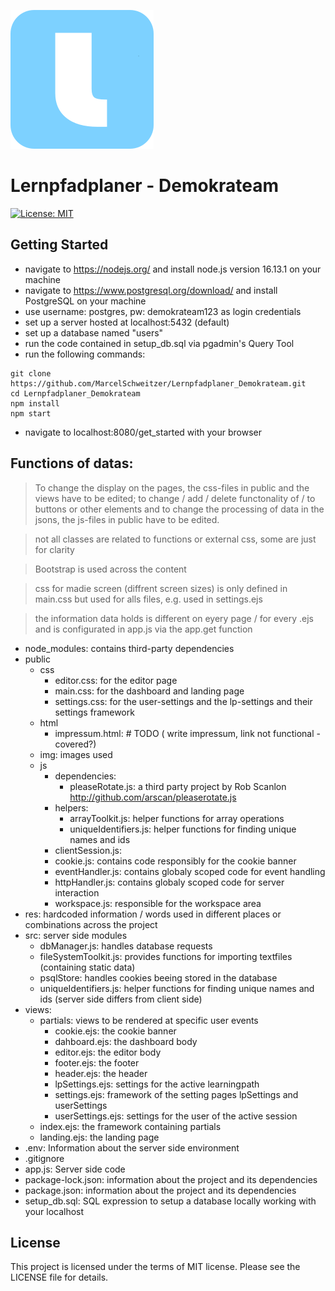![project logo](https://github.com/MarcelSchweitzer/Lernpfadplaner_Demokrateam/blob/main/public/img/favicon/favicon.png?raw=true)
# Lernpfadplaner - Demokrateam 

<a href="https://github.com/MarcelSchweitzer/Lernpfadplaner_Demokrateam/blob/main/LICENSE"><img alt="License: MIT" src="https://black.readthedocs.io/en/stable/_static/license.svg"></a>

## Getting Started

- navigate to https://nodejs.org/ and install node.js version 16.13.1 on your machine
- navigate to https://www.postgresql.org/download/ and install PostgreSQL on your machine
- use username: postgres, pw: demokrateam123 as login credentials
- set up a server hosted at localhost:5432 (default)
- set up a database named "users"
- run the code contained in setup_db.sql via pgadmin's Query Tool
- run the following commands:

```console
git clone https://github.com/MarcelSchweitzer/Lernpfadplaner_Demokrateam.git
cd Lernpfadplaner_Demokrateam
npm install
npm start
```

- navigate to localhost:8080/get_started with your browser

## Functions of datas:

> To change the display on the pages, the css-files in public and the views have to be edited; to change / add / delete functonality of / to buttons or other elements and to change the processing of data in the jsons, the js-files in public have to be edited.

> not all classes are related to functions or external css, some are just for clarity

> Bootstrap is used across the content

> css for madie screen (diffrent screen sizes) is only defined in main.css but used for alls files, e.g. used in settings.ejs

> the information data holds is different on eyery page / for every .ejs and is configurated in app.js via the app.get function

- node_modules: contains third-party dependencies
- public
  - css
    - editor.css: for the editor page
    - main.css: for the dashboard and landing page
    - settings.css: for the user-settings and the lp-settings and their settings framework
  - html
    - impressum.html: # TODO ( write impressum, link not functional - covered?)
  - img: images used
  - js
    - dependencies:
      - pleaseRotate.js: a third party project by Rob Scanlon http://github.com/arscan/pleaserotate.js
    - helpers:
      - arrayToolkit.js: helper functions for array operations
      - uniqueIdentifiers.js: helper functions for finding unique names and ids
    - clientSession.js:
    - cookie.js: contains code responsibly for the cookie banner
    - eventHandler.js: contains globaly scoped code for event handling
    - httpHandler.js: contains globaly scoped code for server interaction
    - workspace.js: responsible for the workspace area
- res: hardcoded information / words used in different places or combinations across the project
- src: server side modules
  - dbManager.js: handles database requests
  - fileSystemToolkit.js: provides functions for importing textfiles (containing static data)
  - psqlStore: handles cookies beeing stored in the database
  - uniqueIdentifiers.js: helper functions for finding unique names and ids (server side differs from client side)
- views:
  - partials: views to be rendered at specific user events
    - cookie.ejs: the cookie banner
    - dahboard.ejs: the dashboard body
    - editor.ejs: the editor body
    - footer.ejs: the footer
    - header.ejs: the header
    - lpSettings.ejs: settings for the active learningpath
    - settings.ejs: framework of the setting pages lpSettings and userSettings
    - userSettings.ejs: settings for the user of the active session
  - index.ejs: the framework containing partials
  - landing.ejs: the landing page
- .env: Information about the server side environment
- .gitignore
- app.js: Server side code
- package-lock.json: information about the project and its dependencies
- package.json: information about the project and its dependencies
- setup_db.sql: SQL expression to setup a database locally working with your localhost

## License

This project is licensed under the terms of MIT license. Please see the LICENSE file for details.
